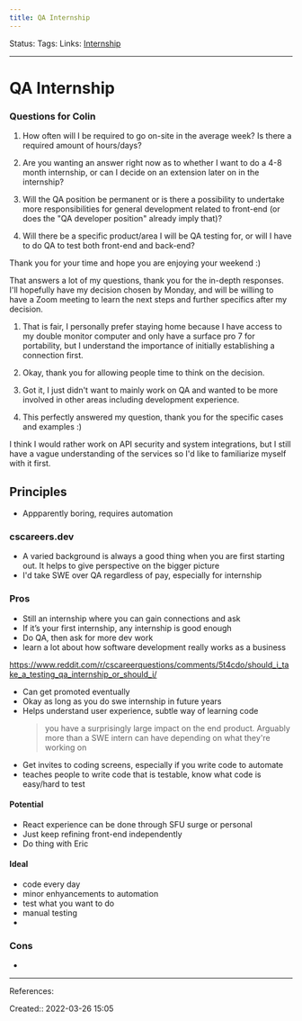 ```yaml
---
title: QA Internship
---
```

Status: 
Tags: 
Links: [Internship](out/internship.md)
___

# QA Internship
### Questions for Colin


1. How often will I be required to go on-site in the average week? Is there a required amount of hours/days?

2. Are you wanting an answer right now as to whether I want to do a 4-8 month internship, or can I decide on an extension later on in the internship?

3. Will the QA position be permanent or is there a possibility to undertake more responsibilities for general development related to front-end (or does the "QA developer position" already imply that)?

4. Will there be a specific product/area I will be QA testing for, or will I have to do QA to test both front-end and back-end?

Thank you for your time and hope you are enjoying your weekend :)

That answers a lot of my questions, thank you for the in-depth responses. I'll hopefully have my decision chosen by Monday, and will be willing to have a Zoom meeting to learn the next steps and further specifics after my decision.

1. That is fair, I personally prefer staying home because I have access to my double monitor computer and only have a surface pro 7 for portability, but I understand the importance of initially establishing a connection first.

2. Okay, thank you for allowing people time to think on the decision.

3. Got it, I just didn't want to mainly work on QA and wanted to be more involved in other areas including development experience.

4. This perfectly answered my question, thank you for the specific cases and examples :)

I think I would rather work on API security and system integrations, but I still have a vague understanding of the services so I'd like to familiarize myself with it first.

## Principles
- Appparently boring, requires automation
### cscareers.dev
- A varied background is always a good thing when you are first starting out. It helps to give perspective on the bigger picture
- I'd take SWE over QA regardless of pay, especially for internship
### Pros
- Still an internship where you can gain connections and ask
- If it’s your first internship, any internship is good enough
- Do QA, then ask for more dev work
- learn a lot about how software development really works as a business

https://www.reddit.com/r/cscareerquestions/comments/5t4cdo/should_i_take_a_testing_qa_internship_or_should_i/
- Can get promoted eventually
- Okay as long as you do swe internship in future years
- Helps understand user experience, subtle way of learning code
	> you have a surprisingly large impact on the end product. Arguably more than a SWE intern can have depending on what they're working on
- Get invites to coding screens, especially if you write code to automate
-  teaches people to write code that is testable, know what code is easy/hard to test
#### Potential
- React experience can be done through SFU surge or personal
- Just keep refining front-end independently
- Do thing with Eric
#### Ideal
- code every day
- minor enhyancements to automation
- test what you want to do
- manual testing
- 
### Cons
- 
___
References:

Created:: 2022-03-26 15:05
